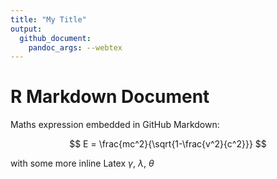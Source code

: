 ```yaml
---
title: "My Title"
output:
  github_document:
    pandoc_args: --webtex
---
```


# R Markdown Document

Maths expression embedded in GitHub Markdown:

$$
E = \frac{mc^2}{\sqrt{1-\frac{v^2}{c^2}}}
$$

with some more inline Latex $\gamma$, $\lambda$, $\theta$
